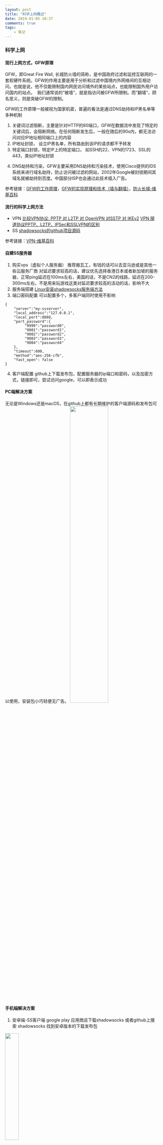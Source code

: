 ```yaml
---
layout: post
title: "科学上网概述"
date: 2019-01-05 10:37
comments: true
tags: 
	- 笔记
---
```


### 科学上网
#### 现行上网方式，GFW原理
GFW，即Great Fire Wall, 长城防火墙的简称，是中国政府过滤和监控互联网的一套软硬件系统。GFW的作用主要是用于分析和过滤中国境内外网络间的互相访问。也就是说，他不仅能限制国内网民访问境外的某些站点，也能限制国外用户访问国内的站点。  我们通常说的“被墙”，就是指访问被GFW所限制。而”翻墙“，顾名思义，则是突破GFW的限制。

GFW的工作原理一般被视为国家机密，普遍的看法是通过DNS劫持和IP黑名单等多种机制
1. 关键词过滤阻断，主要是针对HTTP的80端口，GFW在数据流中发现了特定的关键词后，会阻断网络。在任何阻断发生后，一般在随后的90s内，都无法访问对应IP地址相同端口上的内容
2. IP地址封锁， 设立IP黑名单，所有路由到该IP的请求都不予转发
3. 特定端口封锁，特定IP上的特定端口， 如SSH的22、VPN的1723、SSL的443，类似IP地址封锁

<!--more-->
4. DNS劫持和污染，GFW主要采用DNS劫持和污染技术，使用Cisco提供的IDS系统来进行域名劫持，防止访问被过滤的网站，2002年Google被封锁期间其域名就被劫持到百度。中国部分ISP也会通过此技术插入广告。 

参考链接：[GFW的工作原理](https://blog.csdn.net/u010884939/article/details/40129339)，[GFW的实现原理和技术（墙与翻墙）](https://www.cnblogs.com/weicyNo-1/p/8125763.html)，[防火长城-维基百科](http://zh.wiki.blackshao.com/wiki/%E9%98%B2%E7%81%AB%E9%95%BF%E5%9F%8E)

#### 流行的科学上网方法
- VPN
[比较VPN协议: PPTP 对 L2TP 对 OpenVPN 对SSTP 对 IKEv2](https://zh.vpnmentor.com/blog/%E6%AF%94%E8%BE%83vpn%E5%8D%8F%E8%AE%AE-pptp-%E5%AF%B9-l2tp-%E5%AF%B9-openvpn-%E5%AF%B9sstp-%E5%AF%B9-ikev2/)
[VPN 隧道协议PPTP、L2TP、IPSec和SSLVPN的区别](https://linux.cn/article-3407-1.html)
- SS
[shadowsocks的github项目源码](https://github.com/search?q=shadowsocks)

参考链接：[VPN-维基百科](http://zh.wiki.blackshao.com/wiki/%E8%99%9B%E6%93%AC%E7%A7%81%E4%BA%BA%E7%B6%B2%E8%B7%AF)

#### 自建SS服务器
1. 购买vps（虚拟个人服务器）
推荐搬瓦工，有钱的话可以去亚马逊或是其他一些云服务厂商
对延迟要求较高的话，建议优先选择香港日本或者新加坡的服务器，正常ping延迟在100ms左右，美国的话，不是CN2的线路，延迟在200-300ms左右，不是用来玩游戏这类对延迟要求较高的活动的话，影响不大
2. 服务端搭建
[Linux安装shadowsocks服务端方法](https://blog.csdn.net/finishx/article/details/79039362)
3. 端口密码配置
可以配置多个，多客户端同时使用不影响
```
{
    "server":"my-ssserver",
    "local_address":"127.0.0.1",
    "local_port":8888,
    "port_password":{
         "9999":"password0",
         "9001":"password1",
         "9002":"password2",
         "9003":"password3",
         "9004":"password4"
    },
    "timeout":600,
    "method":"aes-256-cfb",
    "fast_open": false
}
```
4. 客户端配置
github上下载发布包，配置服务器的ip端口和密码，以及加密方式，链接即可，尝试访问google，可以即表示成功


#### PC端解决方案
无论是Windows还是macOS，在github上都有长期维护的客户端源码和发布包可以使用，安装包小巧轻便无广告。
<img src="/picture/ss_config.png" width="50%" height="50%">

#### 手机端解决方案
1. 安卓端-SS客户端
google play 应用商店下载shadowsocks
或者github上搜索 shadowsocks 找到安卓版本的下载发布包
<img src="/picture/WechatIMG13.jpeg" width="30%" height="30%">

2. ios端-VPN
ios比较特殊，没有对应的API开放，不支持shadowsocks，需要手动部署VPN的服务包
[针对IOS设备科学上网的IKEv2的服务安装和客户端使用](https://quericy.me/blog/699/)

#### VPS还可以用来干嘛
- 搭建个人博客
1. 域名选择购买和使用—— [goddady](https://godaddy.com)
2. 网站框架选择
3. nginx

- 利用nginx反向代理境外网站
代理维基百科：
```
server {
      server_name  ~^(?<subdomain>[^.]+)\.wiki\.blackshao\.com$;
      listen 80;
      resolver 8.8.8.8;
        location /search-redirect.php {
        proxy_pass https://$subdomain.wikipedia.org;
        proxy_buffering off;

        proxy_redirect https://$subdomain.wikipedia.org/ http://$subdomain.wiki.blackshao.com/;
        proxy_redirect https://$subdomain.m.wikipedia.org/ http://$subdomain.m.wiki.blackshao.com/;
        proxy_cookie_domain $subdomain.wikipedia.org $subdomain.wiki.blackshao.com;

        proxy_set_header X-Real_IP $remote_addr;
        proxy_set_header User-Agent $http_user_agent;
        proxy_set_header Accept-Encoding '';
        proxy_set_header referer "https://$proxy_host$request_uri";

        subs_filter_types text/css text/xml text/javascript application/javascript application/json;
        subs_filter .wikipedia.org .wiki.blackshao.com;
        subs_filter //wikipedia.org //wiki.blackshao.com;
        subs_filter 'https://([^.]+).wiki' 'http://$1.wiki' igr;
        subs_filter upload.wikimedia.org up.wiki.blackshao.com;
        more_set_headers -s '302' "Location: http://zh.wiki.blackshao.com/wiki/$arg_search";
      }
```
- 搭建个人网盘、学习linux等等